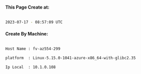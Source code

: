 
   
#### This Page Create at:

```bash

2023-07-17 - 08:57:09 UTC

```

#### Create By Machine:

```bash

Host Name : fv-az554-299

platform  : Linux-5.15.0-1041-azure-x86_64-with-glibc2.35

Ip Local  : 10.1.0.108

```

